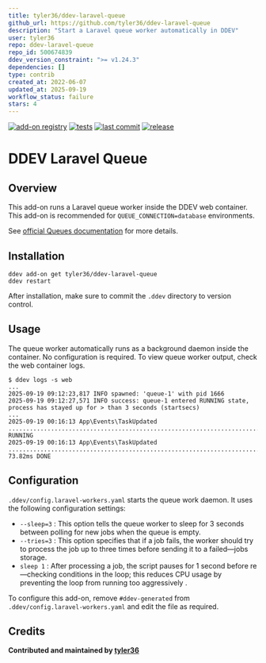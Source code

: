 ```yaml
---
title: tyler36/ddev-laravel-queue
github_url: https://github.com/tyler36/ddev-laravel-queue
description: "Start a Laravel queue worker automatically in DDEV"
user: tyler36
repo: ddev-laravel-queue
repo_id: 500674839
ddev_version_constraint: ">= v1.24.3"
dependencies: []
type: contrib
created_at: 2022-06-07
updated_at: 2025-09-19
workflow_status: failure
stars: 4
---
```


[![add-on registry](https://img.shields.io/badge/DDEV-Add--on_Registry-blue)](https://addons.ddev.com)
[![tests](https://github.com/tyler36/ddev-laravel-queue/actions/workflows/tests.yml/badge.svg)](https://github.com/tyler36/ddev-laravel-queue/actions/workflows/tests.yml)
[![last commit](https://img.shields.io/github/last-commit/tyler36/ddev-laravel-queue)](https://github.com/tyler36/ddev-laravel-queue/commits)
[![release](https://img.shields.io/github/v/release/tyler36/ddev-laravel-queue)](https://github.com/tyler36/ddev-laravel-queue/releases/latest)

# DDEV Laravel Queue

## Overview

This add-on runs a Laravel queue worker inside the DDEV web container.
This add-on is recommended for `QUEUE_CONNECTION=database` environments.

See [official Queues documentation](https://laravel.com/docs/master/queues) for more details.

## Installation

```shell
ddev add-on get tyler36/ddev-laravel-queue
ddev restart
```

After installation, make sure to commit the `.ddev` directory to version control.

## Usage

The queue worker automatically runs as a background daemon inside the container. No configuration is required.
To view queue worker output, check the web container logs.

```shell
$ ddev logs -s web
...
2025-09-19 09:12:23,817 INFO spawned: 'queue-1' with pid 1666
2025-09-19 09:12:27,571 INFO success: queue-1 entered RUNNING state, process has stayed up for > than 3 seconds (startsecs)
...
2025-09-19 00:16:13 App\Events\TaskUpdated ....................................................................... RUNNING
2025-09-19 00:16:13 App\Events\TaskUpdated ....................................................................... 73.82ms DONE
```

## Configuration

`.ddev/config.laravel-workers.yaml` starts the queue work daemon.
It uses the following configuration settings:

- `--sleep=3` : This option tells the queue worker to sleep for 3 seconds between polling for new jobs when the queue is empty.
- `--tries=3` : This option specifies that if a job fails, the worker should try to process the job up to three times before sending it to a failed—jobs storage.
- `sleep 1` : After processing a job, the script pauses for 1 second before re—checking conditions in the loop; this reduces CPU usage by preventing the loop from running too aggressively .

To configure this add-on, remove `#ddev-generated` from `.ddev/config.laravel-workers.yaml` and edit the file as required.

## Credits

**Contributed and maintained by [tyler36](https://github.com/tyler36)**
